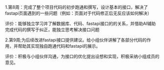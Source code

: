1.第8周：完成了整个项目代码的初步跑通和撰写，设计基本的接口，解决了fastapi页面遇到的一些问题（例如：页面对于代码修正后无反应该如何解决）

评价：能够独立学习并了解数据库、代码、fastapi接口的的关系，并借助AI辅助完成代码的撰写于纠正，能独立思考解决接口问题

2.第9周;为后续改进fastapi接口提供建议。给小组伙伴讲解了各部分代码的作用，并帮助其实现独自跑通代码和fastapi的展示。

评价：积极与小组伙伴沟通，为接口的优化提出设想和实现，积极采纳小组成员的意见。
